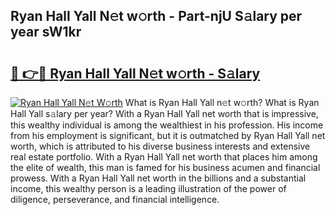 ## Ryan Hall Yall N𝚎t w𝚘rth - Part-njU S𝚊lary per year sW1kr

# <h2><a href="http://gc56yv6.nevu.top/?p=Ryan+Hall+Yall">🔗 👉🔴 Ryan Hall Yall N𝚎t w𝚘rth - S𝚊lary</a></h2>

[![Ryan Hall Yall N𝚎t W𝚘rth](https://i.imgur.com/Oavwk0R.jpeg)](http://gc56yv6.nevu.top/?p=Ryan+Hall+Yall)
What is Ryan Hall Yall n𝚎t w𝚘rth? What is Ryan Hall Yall s𝚊lary per year?
With a Ryan Hall Yall net worth that is impressive, this wealthy individual is among the wealthiest in his profession. His income from his employment is significant, but it is outmatched by Ryan Hall Yall net worth, which is attributed to his diverse business interests and extensive real estate portfolio. With a Ryan Hall Yall net worth that places him among the elite of wealth, this man is famed for his business acumen and financial prowess. With a Ryan Hall Yall net worth in the billions and a substantial income, this wealthy person is a leading illustration of the power of diligence, perseverance, and financial intelligence.
